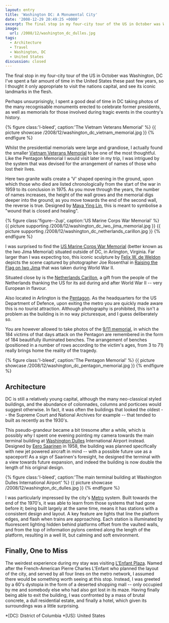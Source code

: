 ```yaml
---
layout: entry
title: 'Washington DC: A Monumental City'
date: '2008-12-29 20:49:25 +0000'
excerpt: The final stop in my four-city tour of the US in October was Washington, D.C.
image:
  url: /2008/12/washington_dc_dulles.jpg
tags:
  - Architecture
  - Travel
  - Washington, DC
  - United States
discussion: closed
---
```

The final stop in my four-city tour of the US in October was Washington, DC I've spent a fair amount of time in the United States these past few years, so I thought it only appropriate to visit the nations capital, and see its iconic landmarks in the flesh.

Perhaps unsurprisingly, I spent a good deal of time in DC taking photos of the many recognisable monuments erected to celebrate former presidents, as well as memorials for those involved during tragic events in the country's history.

{% figure class:'l-bleed', caption:'The Vietnam Veterans Memorial' %}
{{ picture showcase /2008/12/washington_dc_vietnam_memorial.jpg }}
{% endfigure %}

Whilst the presidential memorials were large and grandiose, I actually found the smaller [Vietnam Veterans Memorial][1] to be one of the most thoughtful. Like the Pentagon Memorial I would visit later in my trip, I was intrigued by the system that was devised for the arrangement of names of those who lost their lives.

Here two granite walls create a 'V' shaped opening in the ground, upon which those who died are listed chronologically from the start of the war in 1959 to its conclusion in 1975. As you move through the years, the number of names increases, the height of the wall grows and the memorial digs deeper into the ground; as you move towards the end of the second wall, the reverse is true. Designed by [Maya Ying Lin][2], this is meant to symbolise a "wound that is closed and healing".

{% figure class:'figure--2up', caption:'US Marine Corps War Memorial' %}
{{ picture supporting /2008/12/washington_dc_iwo_jima_memorial.jpg }}
{{ picture supporting /2008/12/washington_dc_netherlands_carillon.jpg }}
{% endfigure %}

I was surprised to find the [US Marine Corps War Memorial][3] (better known as the Iwo Jima Memorial) situated outside of DC, in Arlington, Virginia. Far larger than I was expecting too, this iconic sculpture by [Felix W. de Weldon][4] depicts the scene captured by photographer Joe Rosenthal in [Raising the Flag on Iwo Jima][5] that was taken during World War II.

Situated close by is the [Netherlands Carillon][6], a gift from the people of the Netherlands thanking the US for its aid during and after World War II -- very European in flavour.

Also located in Arlington is the [Pentagon][7]. As the headquarters for the US Department of Defence, upon exiting the metro you are quickly made aware this is no tourist attraction. Although photography is prohibited, this isn't a problem as the building is in no way picturesque, and I guess deliberately so.

You are however allowed to take photos of the [9/11 memorial][8], in which the 184 victims of that days attack on the Pentagon are remembered in the form of 184 beautifully illuminated benches. The arrangement of benches (positioned in a number of rows according to the victim's ages, from 3 to 71) really brings home the reality of the tragedy.

{% figure class:'l-bleed', caption:'The Pentagon Memorial' %}
{{ picture showcase /2008/12/washington_dc_pentagon_memorial.jpg }}
{% endfigure %}

## Architecture
DC is still a relatively young capital, although the many neo-classical styled buildings, and the abundance of colonnades, columns and porticoes would suggest otherwise. In fact, it was often the buildings that looked the oldest -- the Supreme Court and National Archives for example -- that tended to built as recently as the 1930's.

This pseudo-grandeur became a bit tiresome after a while, which is possibly why I spent one evening pointing my camera towards the main terminal building at [Washington Dulles][9] International Airport instead. Designed by [Eero Saarinen][10] in 1958, the building was planned specifically with new jet powered aircraft in mind -- with a possible future use as a spaceport! As a sign of Saarinen's foresight, he designed the terminal with a view towards future expansion, and indeed the building is now double the length of his original design.

{% figure class:'l-bleed', caption:'The main terminal building at Washington Dulles International Airport' %}
{{ picture showcase /2008/12/washington_dc_dulles.jpg }}
{% endfigure %}

I was particularly impressed by the city's [Metro][11] system. Built towards the end of the 1970's, it was able to learn from those systems that had gone before it; being built largely at the same time, means it has stations with a consistent design and layout. A key feature are lights that line the platform edges, and flash when trains are approaching. Each station is illuminated by fluorescent lighting hidden behind platforms offset from the vaulted walls, and from the top of information pylons centred along the length of the platform, resulting in a well lit, but calming and soft environment.

## Finally, One to Miss
The weirdest experience during my stay was visiting [L'Enfant Plaza][12]. Named after the French-American Pierre Charles L'Enfant who planned the layout of the city, and served by all four lines on the metro network, I assumed there would be something worth seeing at this stop. Instead, I was greeted by a 60's dystopia in the form of a deserted shopping mall -- only occupied by me and somebody else who had also got lost in its maze. Having finally being able to exit the building, I was confronted by a mass of brutal concrete, a dull residential estate, and finally a hotel, which given its surroundings was a little surprising.

[1]: http://en.wikipedia.org/wiki/Vietnam_Veterans_Memorial
[2]: http://en.wikipedia.org/wiki/Maya_Ying_Lin
[3]: http://en.wikipedia.org/wiki/USMC_War_Memorial
[4]: http://en.wikipedia.org/wiki/Felix_de_Weldon
[5]: http://en.wikipedia.org/wiki/Raising_the_Flag_on_Iwo_Jima
[6]: http://en.wikipedia.org/wiki/Netherlands_Carillon
[7]: http://en.wikipedia.org/wiki/The_Pentagon
[8]: http://en.wikipedia.org/wiki/Pentagon_Memorial
[9]: http://en.wikipedia.org/wiki/Washington_Dulles_International_Airport
[10]: http://en.wikipedia.org/wiki/Eero_Saarinen
[11]: http://en.wikipedia.org/wiki/Washington_Metro
[12]: http://en.wikipedia.org/wiki/L'Enfant_Plaza

*[DC]: District of Columbia
*[US]: United States
